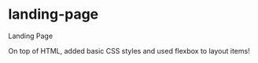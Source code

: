 # landing-page
Landing Page

On top of HTML, added basic CSS styles and used flexbox to layout items! 